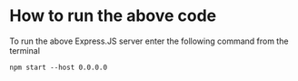 # How to run the above code
To run the above Express.JS server enter the following command from the terminal
```
npm start --host 0.0.0.0
```
